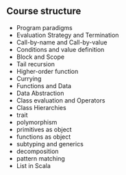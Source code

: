 ## Course structure
- Program paradigms
- Evaluation Strategy and Termination
- Call-by-name and Call-by-value
- Conditions and value definition
- Block and Scope
- Tail recursion
- Higher-order function
- Currying
- Functions and Data
- Data Abstraction
- Class evaluation and Operators
- Class Hierarchies
- trait
- polymorphism
- primitives as object
- functions as object
- subtyping and generics
- decomposition
- pattern matching
- List in Scala
